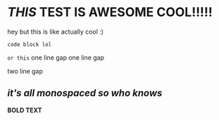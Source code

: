 # *THIS* TEST IS AWESOME COOL!!!!!
hey but this is like actually cool :)
```
code block lol
```
`or this`
one line gap
one line gap

two line gap

## *it's all monospaced so who knows*
**BOLD TEXT**
